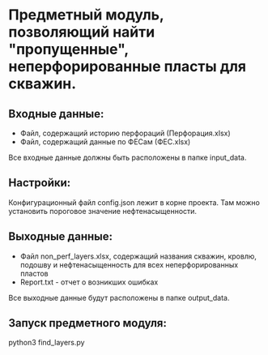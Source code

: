 # Предметный модуль, позволяющий найти "пропущенные", неперфорированные пласты для скважин.

## Входные данные:
- Файл, содержащий историю перфораций (Перфорация.xlsx)
- Файл, содержащий данные по ФЕСам (ФЕС.xlsx)

Все входные данные должны быть расположены в папке input_data.

## Настройки:
Конфигурационный файл config.json лежит в корне проекта. Там можно установить пороговое значение нефтенасыщенности.

## Выходные данные:
- Файл non_perf_layers.xlsx, содержащий названия скважин, кровлю, подошву и нефтенасыщенность для всех неперфорированных пластов
- Report.txt - отчет о возникших ошибках

Все выходные данные будут расположены в папке output_data.


## Запуск предметного модуля:
python3 find_layers.py
